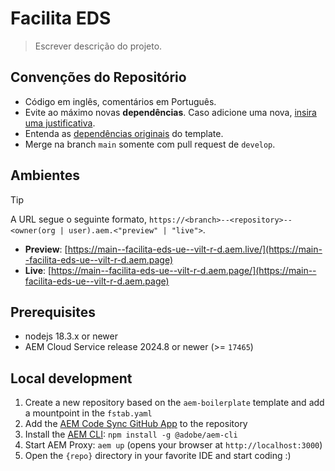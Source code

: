 # Facilita EDS

> Escrever descrição do projeto.

## Convenções do Repositório

- Código em inglês, comentários em Português.
- Evite ao máximo novas **dependências**. Caso adicione uma nova, [insira uma justificativa](/.docs/Pacotes%20Nodes.md/#pacotes-adicionados).
- Entenda as [dependências originais](/.docs/Pacotes%20Nodes.md) do template.
- Merge na branch `main` somente com pull request de `develop`.

## Ambientes

> [!TIP]
> A URL segue o seguinte formato, `https://<branch>--<repository>--<owner(org | user).aem.<"preview" | "live">`.

- **Preview**: [https://main--facilita-eds-ue--vilt-r-d.aem.live/](https://main--facilita-eds-ue--vilt-r-d.aem.page)
- **Live**: [https://main--facilita-eds-ue--vilt-r-d.aem.page/](https://main--facilita-eds-ue--vilt-r-d.aem.page)


## Prerequisites

- nodejs 18.3.x or newer
- AEM Cloud Service release 2024.8 or newer (>= `17465`)

## Local development

1. Create a new repository based on the `aem-boilerplate` template and add a mountpoint in the `fstab.yaml`
1. Add the [AEM Code Sync GitHub App](https://github.com/apps/aem-code-sync) to the repository
1. Install the [AEM CLI](https://github.com/adobe/helix-cli): `npm install -g @adobe/aem-cli`
1. Start AEM Proxy: `aem up` (opens your browser at `http://localhost:3000`)
1. Open the `{repo}` directory in your favorite IDE and start coding :)
